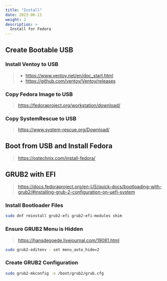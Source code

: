 ```yaml
---
title: "Install"
date: 2023-06-11
weight: 2
description: >
  Install for Fedora
---
```


## Create Bootable USB

### Install Ventoy to USB

> - <https://www.ventoy.net/en/doc_start.html>
> - <https://github.com/ventoy/Ventoy/releases>

### Copy Fedora Image to USB

> <https://fedoraproject.org/workstation/download/>

### Copy SystemRescue to USB

> <https://www.system-rescue.org/Download/>

## Boot from USB and Install Fedora

> <https://ostechnix.com/install-fedora/>

## GRUB2 with EFI

> <https://docs.fedoraproject.org/en-US/quick-docs/bootloading-with-grub2/#installing-grub-2-configuration-on-uefi-system>

### Install Bootloader Files

```bash
sudo dnf reinstall grub2-efi grub2-efi-modules shim
```

### Ensure GRUB2 Menu is Hidden

> <https://hansdegoede.livejournal.com/19081.html>

```bash
sudo grub2-editenv - set menu_auto_hide=2
```

### Create GRUB2 Configuration

```bash
sudo grub2-mkconfig -o /boot/grub2/grub.cfg
```
